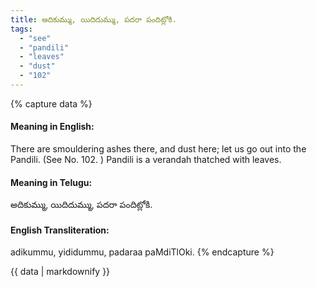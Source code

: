 ```yaml
---
title: అదికుమ్ము, యిదిదుమ్ము, పదరా పందిట్లోకి.
tags:
  - "see"
  - "pandili"
  - "leaves"
  - "dust"
  - "102"
---
```


{% capture data %}
#### Meaning in English:
There are smouldering ashes there, and dust here; let us go out into the Pandili.
(See No. 102. )
Pandili is a verandah thatched with leaves.

#### Meaning in Telugu:
అదికుమ్ము, యిదిదుమ్ము, పదరా పందిట్లోకి.

#### English Transliteration:
adikummu, yididummu, padaraa paMdiTlOki.
{% endcapture %}

<div class="notice">{{ data | markdownify }}</div>

